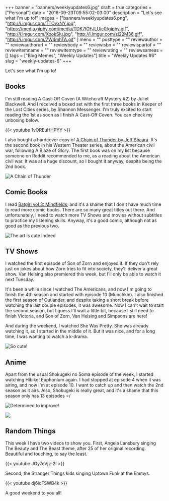 +++
banner = "banners/weeklyupdates6.jpg"
draft = true
categories = ["Personal"]
date = "2016-09-23T09:55:02-03:00"
description = "Let's see what I'm up to!"
images = ["banners/weeklyupdates6.png", "http://i.imgur.com/TTOvxNY.jpg", "https://media.giphy.com/media/TDK7IOFJLUic0/giphy.gif",
"http://i.imgur.com/XookSIu.jpg", "http://i.imgur.com/zj22M36.gif", "http://i.imgur.com/7W4mhTA.gif" ]
menu = ""
posttype = ""
reviewauthor = ""
reviewauthorurl = ""
reviewbody = ""
reviewisbn = ""
reviewispartof = ""
reviewitemname = ""
reviewitemtype = ""
reviewrating = ""
reviewsameas = []
tags = ["Blog Memes", "Weekly Updates"]
title = "Weekly Updates #6"
slug = "weekly-updates-6"
+++

Let's see what I'm up to!

<!--more-->

## Books

I'm still reading A Cast-Off Coven (A Witchcraft Mystery #2) by Juliet Blackwell. And I received a boxed set with the 
first three books in Keeper of the Lost Cities series, by Shannon Messenger. I'm truly excited to start reading the 1st 
as soon as I finish A Cast-Off Coven. You can check my unboxing below.

{{< youtube 1vOREuHHPYY >}}

I also bought a hardcover copy of [A Chain of Thunder by Jeff Shaara](http://www.bookdepository.com/search/advanced?seriesId=260351&a_aid=thiagomgd). 
It's the second book in his Western Theater series, about the American civil war, following A Blaze of Glory. 
The first book was on my list because someone on Reddit recommended to me, as a reading about the American civil war. 
It was at a huge discount, so I bought it anyway, despite being the 2nd book.

![A Chain of Thunder](http://i.imgur.com/TTOvxNY.jpg)

## Comic Books

I read [Batgirl vol 3: Mindfields](http://amzn.to/2cZylu7), and it's a shame that I don't have much time to read more comic books. 
There are so many great titles out there. And unfortunately, I need to watch more TV Shows and movies without subtitles to practice my listening skills. 
Anyway, it's a good comic, although not as good as the previous two.

![The art is cute indeed](http://i.imgur.com/cvlDUaQ.jpg)

## TV Shows

I watched the first episode of Son of Zorn and enjoyed it. If they don't rely just on jokes about how Zorn tries to fit into society, 
they'll deliver a great show. Van Helsing also premiered this week, but I'll only be able to watch it next Tuesday. 

It's been a while since I watched The Americans, and now I'm going to finish the 4th season and started with episode 10 (Munchkin). 
I also finished the first season of Outlander, and despite taking a short break before watching the last couple episodes, it was awesome. 
Now I can't wait to start the second season, but I guess I'll wait a little bit, 
because I still need to finish Victoria, and Son of Zorn, Van Helsing and Simpsons are here!

And during the weekend, I watched She Was Pretty. She was already watching it, so I started in the middle of it. 
But it was nice, and for a long time, I was wanting to watch a k-drama.

![So cute!](https://media.giphy.com/media/TDK7IOFJLUic0/giphy.gif)

## Anime

Apart from the usual Shokugeki no Soma episode of the week, I started watching Hibike! Euphonium again. 
I had stopped at episode 4 when it was airing, and now I'm at episode 10. I want to catch up and then watch the 2nd 
season as it airs. Also, Shokugeki is really great, and it's a shame that this season only has 13 episodes =/

![Determined to improve!](http://i.imgur.com/zj22M36.gif)

![](http://i.imgur.com/7W4mhTA.gif)

## Random Things

This week I have two videos to show you. First, Angela Lansbury singing The Beauty and The Beast theme, after 25 of her 
original recording. Beautiful and touching, to say the least.

{{< youtube JOy7eVjz-2I >}}

Second, the Stranger Things kids singing Uptown Funk at the Emmys.

{{< youtube dj6icFSWB4k >}}

A good weekend to you all!